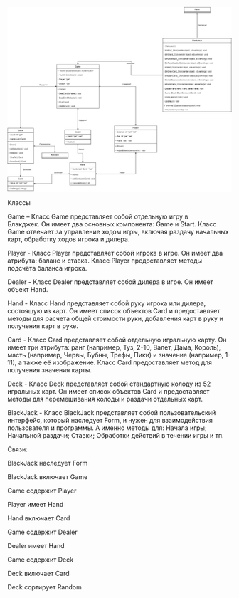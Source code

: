 ![](https://github.com/ZenArtZ98/Blackjack/blob/main/images/ClassDiagram.jpg)

Классы

Game – Класс Game представляет собой отдельную игру в Блэкджек. Он имеет два основных компонента: Game и Start. Класс Game отвечает за управление ходом игры, включая раздачу начальных карт, обработку ходов игрока и дилера.

Player - Класс Player представляет собой игрока в игре. Он имеет два атрибута: баланс и ставка. Класс Player предоставляет методы подсчёта баланса игрока.

Dealer - Класс Dealer представляет собой дилера в игре. Он имеет объект Hand.

Hand - Класс Hand представляет собой руку игрока или дилера, состоящую из карт. Он имеет список объектов Card и предоставляет методы для расчета общей стоимости руки, добавления карт в руку и получения карт в руке.

Card - Класс Card представляет собой отдельную игральную карту. Он имеет три атрибута: ранг (например, Туз, 2-10, Валет, Дама, Король), масть (например, Червы, Бубны, Трефы, Пики) и значение (например, 1-11), а также её изображение. Класс Card предоставляет метод для получения значения карты.

Deck - Класс Deck представляет собой стандартную колоду из 52 игральных карт. Он имеет список объектов Card и предоставляет методы для перемешивания колоды и раздачи отдельных карт.

BlackJack - Класс BlackJack представляет собой пользовательский интерфейс, который наследует Form, и нужен для взаимодействия пользователя и программы. А именно методы для: Начала игры; Начальной раздачи; Ставки; Обработки действий в течении игры и тп.

Связи:

BlackJack наследует Form

BlackJack включает Game

Game содержит Player

Player имеет Hand

Hand включает Card

Game содержит Dealer

Dealer имеет Hand

Game содержит Deck

Deck включает Card

Deck сортирует Random

